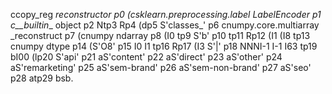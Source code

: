 ccopy_reg
_reconstructor
p0
(csklearn.preprocessing.label
LabelEncoder
p1
c__builtin__
object
p2
Ntp3
Rp4
(dp5
S'classes_'
p6
cnumpy.core.multiarray
_reconstruct
p7
(cnumpy
ndarray
p8
(I0
tp9
S'b'
p10
tp11
Rp12
(I1
(I8
tp13
cnumpy
dtype
p14
(S'O8'
p15
I0
I1
tp16
Rp17
(I3
S'|'
p18
NNNI-1
I-1
I63
tp19
bI00
(lp20
S'api'
p21
aS'content'
p22
aS'direct'
p23
aS'other'
p24
aS'remarketing'
p25
aS'sem-brand'
p26
aS'sem-non-brand'
p27
aS'seo'
p28
atp29
bsb.